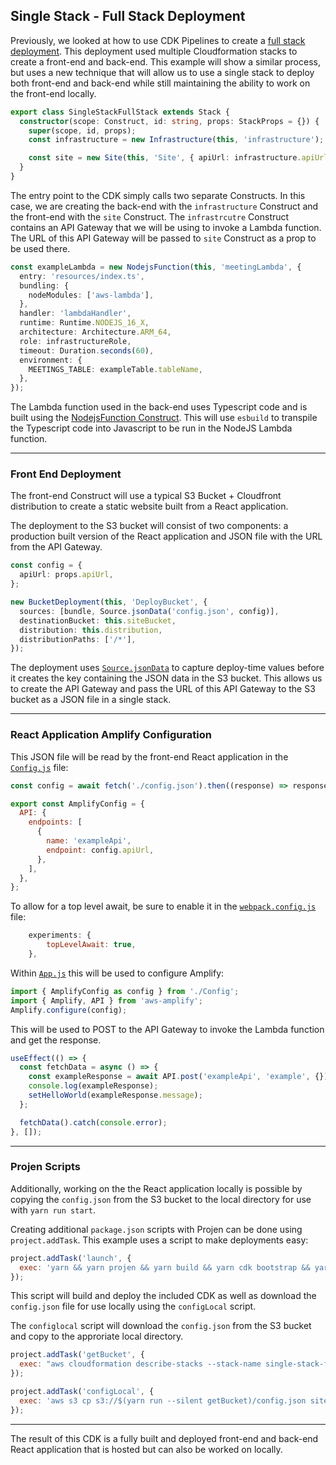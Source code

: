 ## Single Stack - Full Stack Deployment

Previously, we looked at how to use CDK Pipelines to create a [full stack deployment](https://subaud.io/creating-a-full-stack-app-with-cdk-pipeline/). This deployment used multiple Cloudformation stacks to create a front-end and back-end. This example will show a similar process, but uses a new technique that will allow us to use a single stack to deploy both front-end and back-end while still maintaining the ability to work on the front-end locally.

```typescript
export class SingleStackFullStack extends Stack {
  constructor(scope: Construct, id: string, props: StackProps = {}) {
    super(scope, id, props);
    const infrastructure = new Infrastructure(this, 'infrastructure');

    const site = new Site(this, 'Site', { apiUrl: infrastructure.apiUrl });
  }
}
```

The entry point to the CDK simply calls two separate Constructs. In this case, we are creating the back-end with the `infrastructure` Construct and the front-end with the `site` Construct. The `infrastrcutre` Construct contains an API Gateway that we will be using to invoke a Lambda function. The URL of this API Gateway will be passed to `site` Construct as a prop to be used there.

```typescript
const exampleLambda = new NodejsFunction(this, 'meetingLambda', {
  entry: 'resources/index.ts',
  bundling: {
    nodeModules: ['aws-lambda'],
  },
  handler: 'lambdaHandler',
  runtime: Runtime.NODEJS_16_X,
  architecture: Architecture.ARM_64,
  role: infrastructureRole,
  timeout: Duration.seconds(60),
  environment: {
    MEETINGS_TABLE: exampleTable.tableName,
  },
});
```

The Lambda function used in the back-end uses Typescript code and is built using the [NodejsFunction Construct](https://docs.aws.amazon.com/cdk/api/v2/docs/aws-cdk-lib.aws_lambda_nodejs.NodejsFunction.html). This will use `esbuild` to transpile the Typescript code into Javascript to be run in the NodeJS Lambda function.

---

### Front End Deployment

The front-end Construct will use a typical S3 Bucket + Cloudfront distribution to create a static website built from a React application.

The deployment to the S3 bucket will consist of two components: a production built version of the React application and JSON file with the URL from the API Gateway.

```typescript
const config = {
  apiUrl: props.apiUrl,
};

new BucketDeployment(this, 'DeployBucket', {
  sources: [bundle, Source.jsonData('config.json', config)],
  destinationBucket: this.siteBucket,
  distribution: this.distribution,
  distributionPaths: ['/*'],
});
```

The deployment uses [`Source.jsonData`](https://docs.aws.amazon.com/cdk/api/v2/docs/aws-cdk-lib.aws_s3_deployment.Source.html#static-jsonwbrdataobjectkey-obj) to capture deploy-time values before it creates the key containing the JSON data in the S3 bucket. This allows us to create the API Gateway and pass the URL of this API Gateway to the S3 bucket as a JSON file in a single stack.

---

### React Application Amplify Configuration

This JSON file will be read by the front-end React application in the [`Config.js`](https://github.com/schuettc/single-stack-full-stack-example/blob/main/site/src/Config.js) file:

```javascript
const config = await fetch('./config.json').then((response) => response.json());

export const AmplifyConfig = {
  API: {
    endpoints: [
      {
        name: 'exampleApi',
        endpoint: config.apiUrl,
      },
    ],
  },
};
```

To allow for a top level await, be sure to enable it in the [`webpack.config.js`](https://github.com/schuettc/single-stack-full-stack-example/blob/bf6fd9b7ac310a19a5f6ae5382316da37e708b6f/site/webpack.config.js#L61-L63) file:

```javascript
    experiments: {
        topLevelAwait: true,
    },
```

Within [`App.js`](https://github.com/schuettc/single-stack-full-stack-example/blob/main/site/src/App.js) this will be used to configure Amplify:

```javascript
import { AmplifyConfig as config } from './Config';
import { Amplify, API } from 'aws-amplify';
Amplify.configure(config);
```

This will be used to POST to the API Gateway to invoke the Lambda function and get the response.

```javascript
useEffect(() => {
  const fetchData = async () => {
    const exampleResponse = await API.post('exampleApi', 'example', {});
    console.log(exampleResponse);
    setHelloWorld(exampleResponse.message);
  };

  fetchData().catch(console.error);
}, []);
```

---

### Projen Scripts

Additionally, working on the the React application locally is possible by copying the `config.json` from the S3 bucket to the local directory for use with `yarn run start`.

Creating additional `package.json` scripts with Projen can be done using `project.addTask`. This example uses a script to make deployments easy:

```javascript
project.addTask('launch', {
  exec: 'yarn && yarn projen && yarn build && yarn cdk bootstrap && yarn cdk deploy --hotswap && yarn configLocal',
});
```

This script will build and deploy the included CDK as well as download the `config.json` file for use locally using the `configLocal` script.

The `configlocal` script will download the `config.json` from the S3 bucket and copy to the approriate local directory.

```javascript
project.addTask('getBucket', {
  exec: "aws cloudformation describe-stacks --stack-name single-stack-full-stack-example-dev --query 'Stacks[0].Outputs[?OutputKey==`siteBucket`].OutputValue' --output text",
});

project.addTask('configLocal', {
  exec: 'aws s3 cp s3://$(yarn run --silent getBucket)/config.json site/public/',
});
```

---

The result of this CDK is a fully built and deployed front-end and back-end React application that is hosted but can also be worked on locally.
